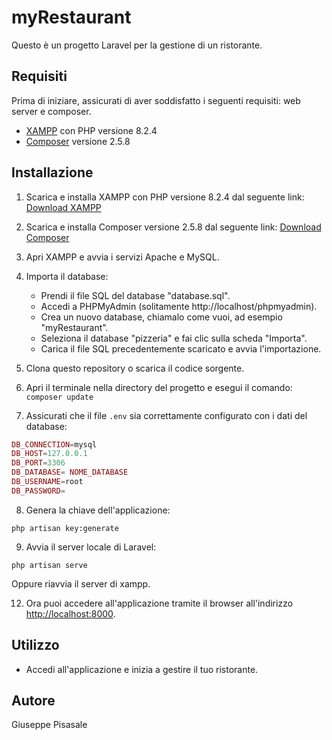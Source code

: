 # myRestaurant

Questo è un progetto Laravel per la gestione di un ristorante.

## Requisiti

Prima di iniziare, assicurati di aver soddisfatto i seguenti requisiti: web server e composer.

- [XAMPP](https://www.apachefriends.org/index.html) con PHP versione 8.2.4
- [Composer](https://getcomposer.org/download/) versione 2.5.8

## Installazione

1. Scarica e installa XAMPP con PHP versione 8.2.4 dal seguente link: [Download XAMPP](https://sourceforge.net/projects/xampp/files/XAMPP%20Windows/8.2.4/)

2. Scarica e installa Composer versione 2.5.8 dal seguente link: [Download Composer](https://getcomposer.org/download/)

3. Apri XAMPP e avvia i servizi Apache e MySQL.

4. Importa il database:
   - Prendi il file SQL del database "database.sql".
   - Accedi a PHPMyAdmin (solitamente http://localhost/phpmyadmin).
   - Crea un nuovo database, chiamalo come vuoi, ad esempio "myRestaurant".
   - Seleziona il database "pizzeria" e fai clic sulla scheda "Importa".
   - Carica il file SQL precedentemente scaricato e avvia l'importazione.

5. Clona questo repository o scarica il codice sorgente.

6. Apri il terminale nella directory del progetto e esegui il comando:
`composer update`

7. Assicurati che il file `.env` sia correttamente configurato con i dati del database:
```php
DB_CONNECTION=mysql
DB_HOST=127.0.0.1
DB_PORT=3306
DB_DATABASE= NOME_DATABASE
DB_USERNAME=root
DB_PASSWORD=
```

8. Genera la chiave dell'applicazione:
 ```
 php artisan key:generate
  ```

9. Avvia il server locale di Laravel:
 ```
 php artisan serve
 ```
 Oppure riavvia il server di xampp.

12. Ora puoi accedere all'applicazione tramite il browser all'indirizzo [http://localhost:8000](http://localhost:8000).

## Utilizzo

- Accedi all'applicazione e inizia a gestire il tuo ristorante.

## Autore
Giuseppe Pisasale



